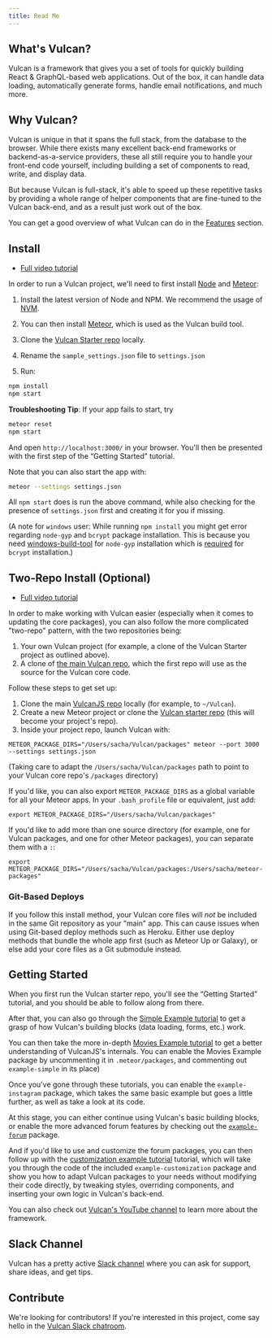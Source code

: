 ```yaml
---
title: Read Me
---
```


## What's Vulcan?

Vulcan is a framework that gives you a set of tools for quickly building React & GraphQL-based web applications. Out of the box, it can handle data loading, automatically generate forms, handle email notifications, and much more. 

## Why Vulcan?

Vulcan is unique in that it spans the full stack, from the database to the browser. While there exists many excellent back-end frameworks or backend-as-a-service providers, these all still require you to handle your front-end code yourself, including building a set of components to read, write, and display data. 

But because Vulcan is full-stack, it's able to speed up these repetitive tasks by providing a whole range of helper components that are fine-tuned to the Vulcan back-end, and as a result just work out of the box. 

You can get a good overview of what Vulcan can do in the [Features](features.html) section. 

## Install

- [Full video tutorial](https://www.youtube.com/watch?v=aCjR9UrNqVk)

In order to run a Vulcan project, we'll need to first install [Node](https://nodejs.org/en/) and [Meteor](https://www.meteor.com/):

1. Install the latest version of Node and NPM. We recommend the usage of [NVM](http://nvm.sh).

2. You can then install [Meteor](https://www.meteor.com/install), which is used as the Vulcan build tool.

3. Clone the [Vulcan Starter repo](https://github.com/VulcanJS/Vulcan-Starter) locally.

4. Rename the `sample_settings.json` file to `settings.json`

5. Run:

```sh
npm install
npm start
```

**Troubleshooting Tip**: If your app fails to start, try 

```sh
meteor reset
npm start
```

And open `http://localhost:3000/` in your browser. You'll then be presented with the first step of the “Getting Started” tutorial. 

Note that you can also start the app with:

```sh
meteor --settings settings.json 
```

All `npm start` does is run the above command, while also checking for the presence of `settings.json` first and creating it for you if missing. 

(A note for `windows` user: While running `npm install` you might get error regarding `node-gyp` and `bcrypt` package installation. This is because you need [windows-build-tool](https://github.com/nodejs/node-gyp/blob/master/README.md#on-windows) for `node-gyp` installation which is [required](https://github.com/kelektiv/node.bcrypt.js#dependencies) for `bcrypt` installation.)

## Two-Repo Install (Optional)

- [Full video tutorial](https://www.youtube.com/watch?v=mEemOReAw5Y)

In order to make working with Vulcan easier (especially when it comes to updating the core packages), you can also follow the more complicated "two-repo" pattern, with the two repositories being: 

1. Your own Vulcan project (for example, a clone of the Vulcan Starter project as outlined above).
2. A clone of [the main Vulcan repo](https://github.com/VulcanJS/Vulcan/), which the first repo will use as the source for the Vulcan core code. 

Follow these steps to get set up:

1. Clone the main [VulcanJS repo](https://github.com/VulcanJS/Vulcan) locally (for example, to `~/Vulcan`).
2. Create a new Meteor project or clone the [Vulcan starter repo](https://github.com/VulcanJS/Vulcan-Starter) (this will become your project's repo).
3. Inside your project repo, launch Vulcan with:

```
METEOR_PACKAGE_DIRS="/Users/sacha/Vulcan/packages" meteor --port 3000 --settings settings.json
```

(Taking care to adapt the `/Users/sacha/Vulcan/packages` path to point to your Vulcan core repo's `/packages` directory)

If you'd like, you can also export `METEOR_PACKAGE_DIRS` as a global variable for all your Meteor apps. In your `.bash_profile` file or equivalent, just add:

```
export METEOR_PACKAGE_DIRS="/Users/sacha/Vulcan/packages"
```

If you'd like to add more than one source directory (for example, one for Vulcan packages, and one for other Meteor packages), you can separate them with a `:`:

```
export METEOR_PACKAGE_DIRS="/Users/sacha/Vulcan/packages:/Users/sacha/meteor-packages"
```

### Git-Based Deploys

If you follow this install method, your Vulcan core files will *not* be included in the same Git repository as your "main" app. This can cause issues when using Git-based deploy methods such as Heroku. Either use deploy methods that bundle the whole app first (such as Meteor Up or Galaxy), or else add your core files as a Git submodule instead.

## Getting Started

When you first run the Vulcan starter repo, you'll see the “Getting Started” tutorial, and you should be able to follow along from there. 

After that, you can also go through the [Simple Example tutorial](example-simple.html) to get a grasp of how Vulcan's building blocks (data loading, forms, etc.) work. 

You can then take the more in-depth [Movies Example tutorial](example-movies.html) to get a better understanding of VulcanJS's internals. You can enable the Movies Example package by uncommenting it in `.meteor/packages`, and commenting out `example-simple` in its place)

Once you've gone through these tutorials, you can enable the `example-instagram` package, which takes the same basic example but goes a little further, as well as take a look at its code. 

At this stage, you can either continue using Vulcan's basic building blocks, or enable the more advanced forum features by checking out the [`example-forum`](example-forum.html) package. 

And if you'd like to use and customize the forum packages, you can then follow up with the [customization example tutorial](example-customization.html) tutorial, which will take you through the code of the included `example-customization` package and show you how to adapt Vulcan packages to your needs without modifying their code directly, by tweaking styles, overriding components, and inserting your own logic in Vulcan's back-end. 

You can also check out [Vulcan's YouTube channel](https://www.youtube.com/channel/UCGIvQQ6zw7ov2cHgD70HFlA) to learn more about the framework. 

## Slack Channel

Vulcan has a pretty active [Slack channel](http://slack.vulcanjs.org/) where you can ask for support, share ideas, and get tips. 

## Contribute

We're looking for contributors! If you're interested in this project, come say hello in the [Vulcan Slack chatroom](http://slack.vulcanjs.org/).
